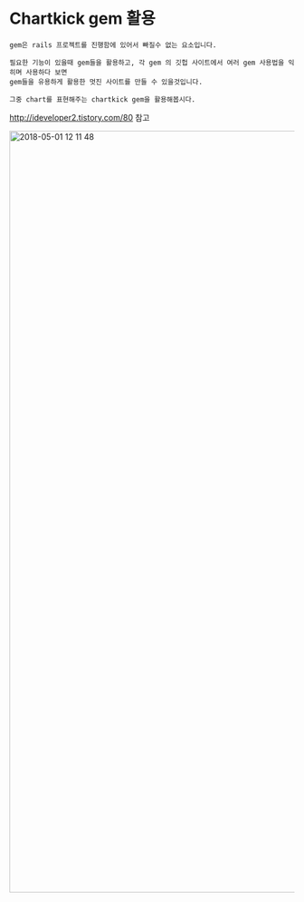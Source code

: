 # Chartkick gem 활용

```
gem은 rails 프로젝트를 진행함에 있어서 빠질수 없는 요소입니다. 

필요한 기능이 있을때 gem들을 활용하고, 각 gem 의 깃헙 사이트에서 여러 gem 사용법을 익히며 사용하다 보면 
gem들을 유용하게 활용한 멋진 사이트를 만들 수 있을것입니다.

그중 chart를 표현해주는 chartkick gem을 활용해봅시다. 
```
http://ideveloper2.tistory.com/80 참고

<img width="1343" alt="2018-05-01 12 11 48" src="https://user-images.githubusercontent.com/26598542/39435365-29b701ca-4cd6-11e8-9979-7da635c35aad.png">
